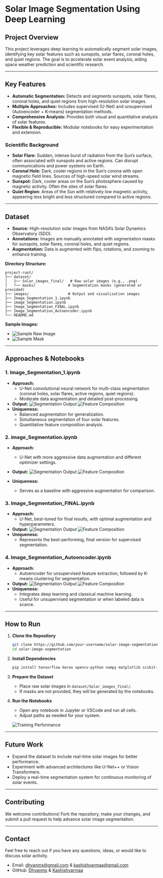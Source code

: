 # Solar Image Segmentation Using Deep Learning


## Project Overview

This project leverages deep learning to automatically segment solar images, identifying key solar features such as sunspots, solar flares, coronal holes, and quiet regions. The goal is to accelerate solar event analysis, aiding space weather prediction and scientific research.

---

## Key Features
- **Automatic Segmentation:** Detects and segments sunspots, solar flares, coronal holes, and quiet regions from high-resolution solar images.
- **Multiple Approaches:** Includes supervised (U-Net) and unsupervised (Autoencoder + K-means) segmentation methods.
- **Comprehensive Analysis:** Provides both visual and quantitative analysis of solar features.
- **Flexible & Reproducible:** Modular notebooks for easy experimentation and extension.

### Scientific Background
- **Solar Flare:** Sudden, intense burst of radiation from the Sun’s surface, often associated with sunspots and active regions. Can disrupt communications and power systems on Earth.
- **Coronal Hole:** Dark, cooler regions in the Sun’s corona with open magnetic field lines. Sources of high-speed solar wind streams.
- **Sunspot:** Dark, cooler areas on the Sun’s photosphere caused by magnetic activity. Often the sites of solar flares.
- **Quiet Region:** Areas of the Sun with relatively low magnetic activity, appearing less bright and less structured compared to active regions.

---

## Dataset
- **Source:** High-resolution solar images from NASA’s Solar Dynamics Observatory (SDO).
- **Annotations:** Images are manually annotated with segmentation masks for sunspots, solar flares, coronal holes, and quiet regions.
- **Augmentation:** Data is augmented with flips, rotations, and zooming to enhance training.

**Directory Structure:**
```text
project-root/
├── dataset/
│   ├── Solar_images_final/   # Raw solar images (e.g., .png)
│   └── masks/               # Segmentation masks (generated or provided)
├── images/                  # Output and visualization images
├── Image_Segmentation_1.ipynb
├── image_Segmentation.ipynb
├── Image_Segmentation_FINAL.ipynb
├── Image_Segmentation_Autoencoder.ipynb
└── README.md
```

**Sample Images:**
- ![Sample Raw Image](images/sample_raw.png)
- ![Sample Mask](images/sample_mask.png)

---

## Approaches & Notebooks

### 1. Image_Segmentation_1.ipynb
- **Approach:**
  - U-Net convolutional neural network for multi-class segmentation (coronal holes, solar flares, active regions, quiet regions).
  - Moderate data augmentation and detailed post-processing.
- **Output:**
   ![Segmentation Output](images/Image_seg1_ouput.png)
   ![Feature Composition](images/image_seg1_output1.png)
- **Uniqueness:**
  - Balanced augmentation for generalization.
  - Simultaneous segmentation of four solar features.
  - Quantitative feature composition analysis.

### 2. image_Segmentation.ipynb
- **Approach:**
  - U-Net with more aggressive data augmentation and different optimizer settings.
- **Output:**
  ![Segmentation Output](images/image_seg_output.png)
  ![Feature Composition](images/image_seg_output1.png)

- **Uniqueness:**
  - Serves as a baseline with aggressive augmentation for comparison.

### 3. Image_Segmentation_FINAL.ipynb
- **Approach:**
  - U-Net, best-tuned for final results, with optimal augmentation and hyperparameters.
- **Output:**
  ![Segmentation Output](images/image_seg_final_output.png)
  ![Feature Composition](images/image_seg_final-output1.png)
- **Uniqueness:**
  - Represents the best-performing, final version for supervised segmentation.

### 4. Image_Segmentation_Autoencoder.ipynb
- **Approach:**
  - Autoencoder for unsupervised feature extraction, followed by K-means clustering for segmentation.
- **Output:**
  ![Segmentation Output](images/image_seg_autoenc_output.png)
  ![Feature Composition](images/image_seg_autoenc_output1.png)
- **Uniqueness:**
  - Integrates deep learning and classical machine learning.
  - Useful for unsupervised segmentation or when labeled data is scarce.

---

## How to Run

1. **Clone the Repository**
   ```bash
   git clone https://github.com/your-username/solar-image-segmentation.git
   cd solar-image-segmentation
   ```
2. **Install Dependencies**
   ```bash
   pip install tensorflow keras opencv-python numpy matplotlib scikit-learn
   ```
3. **Prepare the Dataset**
   - Place raw solar images in `dataset/Solar_images_final/`.
   - If masks are not provided, they will be generated by the notebooks.
4. **Run the Notebooks**
   - Open any notebook in Jupyter or VSCode and run all cells.
   - Adjust paths as needed for your system.

   ![Training Performance](images/Loss_acc.jpeg)

---

## Future Work
- Expand the dataset to include real-time solar images for better performance.
- Experiment with advanced architectures like U-Net++ or Vision Transformers.
- Deploy a real-time segmentation system for continuous monitoring of solar events.

---

## Contributing
We welcome contributions! Fork the repository, make your changes, and submit a pull request to help advance solar image segmentation.

---

## Contact
Feel free to reach out if you have any questions, ideas, or would like to discuss solar activity.
- Email: dhyanms@gmail.com & kashishvarmaa@gmail.com
- GitHub: [Dhyanms](https://github.com/Dhyanms) & [Kashishvarmaa](https://github.com/Kashishvarmaa)